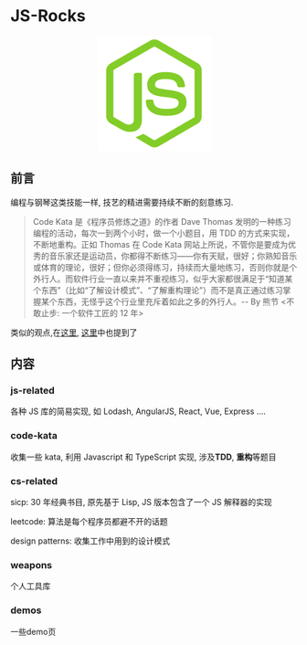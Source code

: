 # JS-Rocks

<p align="center">
  <a href="#">
    <img width="200" src="./assets/js-rock.png"></img>
  </a>
</p>

## 前言

编程与钢琴这类技能一样, 技艺的精进需要持续不断的刻意练习.

> Code Kata 是《程序员修炼之道》的作者 Dave Thomas 发明的一种练习编程的活动，每次一到两个小时，做一个小题目，用 TDD 的方式来实现，不断地重构。正如 Thomas 在 Code Kata 网站上所说，不管你是要成为优秀的音乐家还是运动员，你都得不断练习——你有天赋，很好；你熟知音乐或体育的理论，很好；但你必须得练习，持续而大量地练习，否则你就是个外行人。而软件行业一直以来并不重视练习，似乎大家都很满足于“知道某个东西”（比如“了解设计模式”、“了解重构理论”）而不是真正通过练习掌握某个东西，无怪乎这个行业里充斥着如此之多的外行人。-- By 熊节 <不敢止步: 一个软件工匠的 12 年>

类似的观点,在[这里](https://zhuanlan.zhihu.com/p/31209277), [这里](https://mp.weixin.qq.com/s/WLclvb8HGE1qCaF5NNkTjw)中也提到了

## 内容

### js-related

各种 JS 库的简易实现, 如 Lodash, AngularJS, React, Vue, Express ....

### code-kata

收集一些 kata, 利用 Javascript 和 TypeScript 实现, 涉及**TDD**, **重构**等题目

### cs-related

sicp: 30 年经典书目, 原先基于 Lisp, JS 版本包含了一个 JS 解释器的实现

leetcode: 算法是每个程序员都避不开的话题

design patterns: 收集工作中用到的设计模式

### weapons
个人工具库

### demos

一些demo页